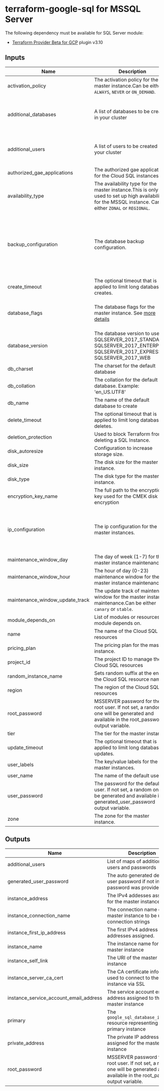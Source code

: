 # terraform-google-sql for MSSQL Server

The following dependency must be available for SQL Server module:

- [Terraform Provider Beta for GCP](https://github.com/terraform-providers/terraform-provider-google-beta) plugin v3.10

<!-- BEGINNING OF PRE-COMMIT-TERRAFORM DOCS HOOK -->
## Inputs

| Name | Description | Type | Default | Required |
|------|-------------|------|---------|:--------:|
| activation\_policy | The activation policy for the master instance.Can be either `ALWAYS`, `NEVER` or `ON_DEMAND`. | `string` | `"ALWAYS"` | no |
| additional\_databases | A list of databases to be created in your cluster | <pre>list(object({<br>    name      = string<br>    charset   = string<br>    collation = string<br>  }))</pre> | `[]` | no |
| additional\_users | A list of users to be created in your cluster | <pre>list(object({<br>    name     = string<br>    password = string<br>  }))</pre> | `[]` | no |
| authorized\_gae\_applications | The authorized gae applications for the Cloud SQL instances | `list(string)` | `[]` | no |
| availability\_type | The availability type for the master instance.This is only used to set up high availability for the MSSQL instance. Can be either `ZONAL` or `REGIONAL`. | `string` | `"ZONAL"` | no |
| backup\_configuration | The database backup configuration. | <pre>object({<br>    binary_log_enabled             = bool<br>    enabled                        = bool<br>    point_in_time_recovery_enabled = bool<br>    start_time                     = string<br>    transaction_log_retention_days = string<br>    retained_backups               = number<br>    retention_unit                 = string<br>  })</pre> | <pre>{<br>  "binary_log_enabled": null,<br>  "enabled": false,<br>  "point_in_time_recovery_enabled": null,<br>  "retained_backups": null,<br>  "retention_unit": null,<br>  "start_time": null,<br>  "transaction_log_retention_days": null<br>}</pre> | no |
| create\_timeout | The optional timeout that is applied to limit long database creates. | `string` | `"15m"` | no |
| database\_flags | The database flags for the master instance. See [more details](https://cloud.google.com/sql/docs/sqlserver/flags) | <pre>list(object({<br>    name  = string<br>    value = string<br>  }))</pre> | `[]` | no |
| database\_version | The database version to use: SQLSERVER\_2017\_STANDARD, SQLSERVER\_2017\_ENTERPRISE, SQLSERVER\_2017\_EXPRESS, or SQLSERVER\_2017\_WEB | `string` | `"SQLSERVER_2017_STANDARD"` | no |
| db\_charset | The charset for the default database | `string` | `""` | no |
| db\_collation | The collation for the default database. Example: 'en\_US.UTF8' | `string` | `""` | no |
| db\_name | The name of the default database to create | `string` | `"default"` | no |
| delete\_timeout | The optional timeout that is applied to limit long database deletes. | `string` | `"30m"` | no |
| deletion\_protection | Used to block Terraform from deleting a SQL Instance. | `bool` | `true` | no |
| disk\_autoresize | Configuration to increase storage size. | `bool` | `true` | no |
| disk\_size | The disk size for the master instance. | `number` | `10` | no |
| disk\_type | The disk type for the master instance. | `string` | `"PD_SSD"` | no |
| encryption\_key\_name | The full path to the encryption key used for the CMEK disk encryption | `string` | `null` | no |
| ip\_configuration | The ip configuration for the master instances. | <pre>object({<br>    authorized_networks = list(map(string))<br>    ipv4_enabled        = bool<br>    private_network     = string<br>    require_ssl         = bool<br>  })</pre> | <pre>{<br>  "authorized_networks": [],<br>  "ipv4_enabled": true,<br>  "private_network": null,<br>  "require_ssl": null<br>}</pre> | no |
| maintenance\_window\_day | The day of week (1-7) for the master instance maintenance. | `number` | `1` | no |
| maintenance\_window\_hour | The hour of day (0-23) maintenance window for the master instance maintenance. | `number` | `23` | no |
| maintenance\_window\_update\_track | The update track of maintenance window for the master instance maintenance.Can be either `canary` or `stable`. | `string` | `"canary"` | no |
| module\_depends\_on | List of modules or resources this module depends on. | `list(any)` | `[]` | no |
| name | The name of the Cloud SQL resources | `string` | n/a | yes |
| pricing\_plan | The pricing plan for the master instance. | `string` | `"PER_USE"` | no |
| project\_id | The project ID to manage the Cloud SQL resources | `string` | n/a | yes |
| random\_instance\_name | Sets random suffix at the end of the Cloud SQL resource name | `bool` | `false` | no |
| region | The region of the Cloud SQL resources | `string` | `"us-central1"` | no |
| root\_password | MSSERVER password for the root user. If not set, a random one will be generated and available in the root\_password output variable. | `string` | `""` | no |
| tier | The tier for the master instance. | `string` | `"db-custom-2-3840"` | no |
| update\_timeout | The optional timeout that is applied to limit long database updates. | `string` | `"15m"` | no |
| user\_labels | The key/value labels for the master instances. | `map(string)` | `{}` | no |
| user\_name | The name of the default user | `string` | `"default"` | no |
| user\_password | The password for the default user. If not set, a random one will be generated and available in the generated\_user\_password output variable. | `string` | `""` | no |
| zone | The zone for the master instance. | `string` | `"us-central1-a"` | no |

## Outputs

| Name | Description |
|------|-------------|
| additional\_users | List of maps of additional users and passwords |
| generated\_user\_password | The auto generated default user password if not input password was provided |
| instance\_address | The IPv4 addesses assigned for the master instance |
| instance\_connection\_name | The connection name of the master instance to be used in connection strings |
| instance\_first\_ip\_address | The first IPv4 address of the addresses assigned. |
| instance\_name | The instance name for the master instance |
| instance\_self\_link | The URI of the master instance |
| instance\_server\_ca\_cert | The CA certificate information used to connect to the SQL instance via SSL |
| instance\_service\_account\_email\_address | The service account email address assigned to the master instance |
| primary | The `google_sql_database_instance` resource representing the primary instance |
| private\_address | The private IP address assigned for the master instance |
| root\_password | MSSERVER password for the root user. If not set, a random one will be generated and available in the root\_password output variable. |

<!-- END OF PRE-COMMIT-TERRAFORM DOCS HOOK -->
